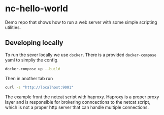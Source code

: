 # nc-hello-world

Demo repo that shows how to run a web server with some simple scripting utilities.

## Developing locally

To run the sever locally we use `docker`. There is a provided `docker-compose` yaml to simpliy the config.

```bash
docker-compose up --build
```

Then in another tab run

```bash
curl -s "http://localhost:9001"
```

The example front the netcat script with haproxy.  Haproxy is a proper proxy layer and is responsible for brokering conncections to the netcat script, which is not a proper http server that can handle multiple connections.
